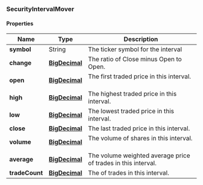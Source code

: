 
[//]: # (CLASS:SecurityIntervalMover)

[//]: # (KIND:object)

### SecurityIntervalMover

#### Properties

[//]: # (START_DEFINITION)

Name | Type | Description
------------ | ------------- | -------------
**symbol** | String | The ticker symbol for the interval &nbsp;
**change** | [**BigDecimal**](BigDecimal.md) | The ratio of Close minus Open to Open. &nbsp;
**open** | [**BigDecimal**](BigDecimal.md) | The first traded price in this interval. &nbsp;
**high** | [**BigDecimal**](BigDecimal.md) | The highest traded price in this interval. &nbsp;
**low** | [**BigDecimal**](BigDecimal.md) | The lowest traded price in this interval. &nbsp;
**close** | [**BigDecimal**](BigDecimal.md) | The last traded price in this interval. &nbsp;
**volume** | [**BigDecimal**](BigDecimal.md) | The volume of shares in this interval. &nbsp;
**average** | [**BigDecimal**](BigDecimal.md) | The volume weighted average price of trades in this interval. &nbsp;
**tradeCount** | [**BigDecimal**](BigDecimal.md) | The of trades in this interval. &nbsp;

[//]: # (END_DEFINITION)


[//]: # (CONTAINED_CLASS:BigDecimal)


[//]: # (CONTAINED_CLASS:BigDecimal)


[//]: # (CONTAINED_CLASS:BigDecimal)


[//]: # (CONTAINED_CLASS:BigDecimal)


[//]: # (CONTAINED_CLASS:BigDecimal)


[//]: # (CONTAINED_CLASS:BigDecimal)


[//]: # (CONTAINED_CLASS:BigDecimal)


[//]: # (CONTAINED_CLASS:BigDecimal)





